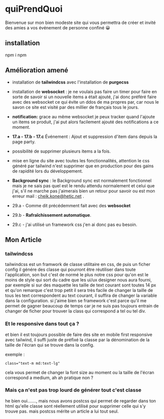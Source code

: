 # quiPrendQuoi

Bienvenue sur mon bien modeste site qui vous permettra de créer et invité des amies a vos événement de personne confiné 😀

## installation

npm i 
npm  

## Amélioration amené

- installation de **tailwindcss** avec l'installation de **purgecss**

- installation de **websocket** : je ne voulais pas faire un timer pour faire en sorte de savoir si un nouvelle items a était ajouté, j'ai donc préféré faire avec des websocket ce qui évite un ddos de ma propres par, car nous le savon ce site est visité par des millier de français tous le jours.
- **notification:** grace au même websocket je peux tracker quand l'ajoute un items se produit, j'ai put alors facilement ajouté des notifications a ce moment.
- **17.a - 17.b - 17.c** Événement : Ajout et suppression d'item dans depuis la page party.
- possibilité de supprimer plusieurs items a la fois.
- mise en ligne du site avec toutes les fonctionnalités, attention le css généré par tailwind n'est supprimer que en production pour des gains de rapidité lors du développement.
-  **Background sync** : le Background sync est normalement fonctionnel mais je ne sais pas quel est le rendu attendu normalement et celui que j'ai, s'il ne marche pas j'aimerais bien un retour pour savoir ou est mon erreur mail : cheik.kone@hetic.net .
- 29.a - Comme dit précédemment fait avec des **websocket**
- 29.b - **Rafraîchissement automatique**.
- 29.c - j'ai utilisé un framework css j'en ai donc pas eu besoin.

## Mon Article 
### tailwindcss

tailwindcss est un framwork de classe utilitaire en css, de puis un ficher config il génére des classe qui pourront être réutiliser dans toute l'application, son but c'est de normé le plus notre css pour qu'on est le moins de style qui sort du cadre que les ui/ux designer nous aura fourni, par exemple si sur des maquette les taille de text courant sont toutes 14 px et qu'on remarque c'est trop petit il sera très facile de changer la taille de tous les text correspondent au text courant, il suffira de changer la variable dans la configuration. si j'aime bien se framework c'est parce qu'il me permet de gagner beaucoup de temps car je ne suis pas toujours entrain de changer de ficher pour trouver la class qui correspond a tel ou tel div.
### Et le responsive dans tout ça ? 
et bien il est toujours possible de faire des site en mobile first responsive avec tailwind, il suffi juste de préfixé la classe par la dénomination de la taille de l'écran qui se trouve dans la config.

exemple :

    class="text-m md:text-lg"
cela vous permet de changer la font size au moment ou la taille de l'écran correspond a medium, ah ah pratique non ?

### Mais ça n'est pas trop lourd de générer tout c'est classe
he bien oui......., mais nous avons postcss qui permet de regarder dans ton html qu'elle classe sont réellement utilisé pour supprimer celle qui s'y trouve pas. mais postcss mérite un article a lui tout seul.
